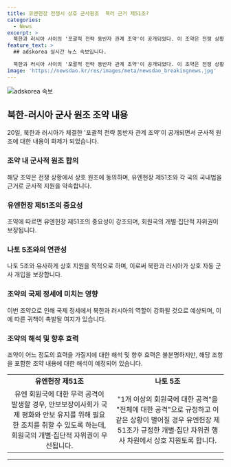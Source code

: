 ```yaml
---
title: 유엔헌장 전쟁시 상호 군사원조  북러 근거 제51조?
categories:
  - News
excerpt: >
  북한과 러시아 사이의 '포괄적 전략 동반자 관계 조약'이 공개되었다. 이 조약은 전쟁 상황에서 상호 원조에 관한 내용을 포함하고 있어 유엔헌장 제51조와 나토 5조와 유사한 내용을 담고 있다. 이에 따라 북한과 러시아가 사실상 상호 자동 군사 개입을 보장한 것으로 분석되며, 국제 정세에서 큰 영향을 미칠 것으로 보인다. 하지만 해당 조약의 실제 효력은 불분명하며, 한국 정부는 조약 내용을 해석 중에 있다. (출처: 뉴시스, 사진=조선중앙TV)
feature_text: >
  ## adskorea 실시간 뉴스 속보입니다.

  북한과 러시아 사이의 '포괄적 전략 동반자 관계 조약'이 공개되었다. 이 조약은 전쟁 상황에서 상호 원조에 관한 내용을 포함하고 있어 유엔헌장 제51조와 나토 5조와 유사한 내용을 담고 있다. 이에 따라 북한과 러시아가 사실상 상호 자동 군사 개입을 보장한 것으로 분석되며, 국제 정세에서 큰 영향을 미칠 것으로 보인다. 하지만 해당 조약의 실제 효력은 불분명하며, 한국 정부는 조약 내용을 해석 중에 있다. (출처: 뉴시스, 사진=조선중앙TV)
image: 'https://newsdao.kr/res/images/meta/newsdao_breakingnews.jpg'
---
```


<p><img src="https://newsdao.kr/res/images/meta/newsdao_breakingnews.jpg" alt="adskorea 속보" /></p>

<h2 data-ke-size="size26">북한-러시아 군사 원조 조약 내용</h2>

<p data-ke-size="size16">20일, 북한과 러시아가 체결한 '포괄적 전략 동반자 관계 조약'이 공개되면서 군사적 원조에 대한 내용이 화제가 되었습니다.</p>

<h3>조약 내 군사적 원조 합의</h3>

<p data-ke-size="size16">해당 조약은 전쟁 상황에서 상호 원조에 동의하며, 유엔헌장 제51조와 각 국의 국내법을 근거로 군사적 지원을 약속합니다.</p>

<h3>유엔헌장 제51조의 중요성</h3>

<p data-ke-size="size16">조약에 따르면 유엔헌장 제51조의 중요성이 강조되며, 회원국의 개별·집단적 자위권이 보장됩니다.</p>

<h3>나토 5조와의 연관성</h3>

<p data-ke-size="size16">나토 5조와 유사하게 상호 지원을 목적으로 하며, 이로써 북한과 러시아가 상호 자동 군사 개입을 보장합니다.</p>

<h3>조약의 국제 정세에 미치는 영향</h3>

<p data-ke-size="size16">이번 조약으로 인해 국제 정세에서 북한과 러시아의 역할이 강화될 것으로 예상되며, 이에 따른 귀책이 촉발될 여지가 있습니다.</p>

<h3>조약의 해석 및 향후 효력</h3>

<p data-ke-size="size16">조약이 어느 정도의 효력을 가질지에 대한 해석 및 향후 효력은 불분명하지만, 해당 조항을 포함한 조약 내용에 대한 해석이 예정되어 있습니다.</p>

<table>
  <tr>
    <td style="text-align: center; height: 17px;"><b>유엔헌장 제51조</b></td>
    <td style="text-align: center; height: 17px;"><b>나토 5조</b></td>
  </tr>
  <tr>
    <td style="text-align: center; height: 17px;">유엔 회원국에 대한 무력 공격이 발생할 경우, 안보보장이사회가 국제 평화와 안보 유지를 위해 필요한 조치를 취할 수 있도록 하는데, 회원국의 개별·집단적 자위권이 우선됩니다.</td>
    <td style="text-align: center; height: 17px;">"1개 이상의 회원국에 대한 공격"을 "전체에 대한 공격"으로 규정하고 이 같은 상황이 벌어질 경우 유엔헌장 제51조가 규정한 개별·집단 자위권 행사 차원에서 상호 지원토록 합니다.</td>
  </tr>
</table>

<hr>

